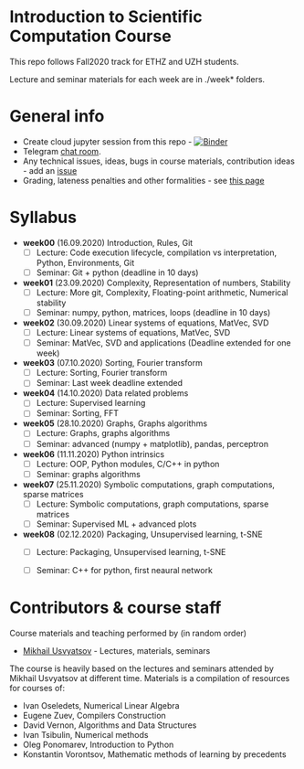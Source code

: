 # Introduction to Scientific Computation Course

This repo follows Fall2020 track for ETHZ and UZH students.

Lecture and seminar materials for each week are in ./week* folders.

# General info
* Create cloud jupyter session from this repo - [![Binder](https://mybinder.org/badge.svg)](https://mybinder.org/v2/gh/Aelphy/ISC/fall2020)
* Telegram [chat room](https://t.me/iscfall20).
* Any technical issues, ideas, bugs in course materials, contribution ideas - add an [issue](https://github.com/Aelphy/ISC/issues)
* Grading, lateness penalties and other formalities - see [this page](https://github.com/Aelphy/ISC/wiki/Homeworks-and-grading-(ETHZ-and-UZH))


# Syllabus
- __week00__ (16.09.2020) Introduction, Rules, Git
  - [ ] Lecture: Code execution lifecycle, compilation vs interpretation, Python, Environments, Git
  - [ ] Seminar: Git + python (deadline in 10 days)

- __week01__ (23.09.2020) Complexity, Representation of numbers, Stability
  - [ ] Lecture: More git, Complexity, Floating-point arithmetic, Numerical stability
  - [ ] Seminar: numpy, python, matrices, loops (deadline in 10 days)

- __week02__ (30.09.2020) Linear systems of equations, MatVec, SVD
  - [ ] Lecture: Linear systems of equations, MatVec, SVD
  - [ ] Seminar: MatVec, SVD and applications (Deadline extended for one week)

- __week03__ (07.10.2020) Sorting, Fourier transform
   - [ ] Lecture: Sorting, Fourier transform
   - [ ] Seminar: Last week deadline extended

- __week04__ (14.10.2020) Data related problems
   - [ ] Lecture: Supervised learning
   - [ ] Seminar: Sorting, FFT

- __week05__ (28.10.2020) Graphs, Graphs algorithms
   - [ ] Lecture: Graphs, graphs algorithms
   - [ ] Seminar: advanced (numpy + matplotlib), pandas, perceptron

- __week06__ (11.11.2020) Python intrinsics
   - [ ] Lecture: OOP, Python modules, C/C++ in python
   - [ ] Seminar: graphs algorithms

- __week07__ (25.11.2020) Symbolic computations, graph computations, sparse matrices
   - [ ] Lecture: Symbolic computations, graph computations, sparse matrices
   - [ ] Seminar: Supervised ML + advanced plots

- __week08__ (02.12.2020) Packaging, Unsupervised learning, t-SNE
   - [ ] Lecture: Packaging, Unsupervised learning, t-SNE
   - [ ] Seminar: C++ for python, first neaural network

 
# Contributors & course staff
Course materials and teaching performed by (in random order)
- [Mikhail Usvyatsov](http://www.prs.igp.ethz.ch/content/specialinterest/baug/institute-igp/photogrammetry-and-remote-sensing/en/group/people/person-detail.html?persid=242711) - Lectures, materials, seminars

The course is heavily based on the lectures and seminars attended by Mikhail Usvyatsov at different time.
Materials is a compilation of resources for courses of:

- Ivan Oseledets, Numerical Linear Algebra
- Eugene Zuev, Compilers Construction
- David Vernon, Algorithms and Data Structures
- Ivan Tsibulin, Numerical methods
- Oleg Ponomarev, Introduction to Python
- Konstantin Vorontsov, Mathematic methods of learning by precedents
